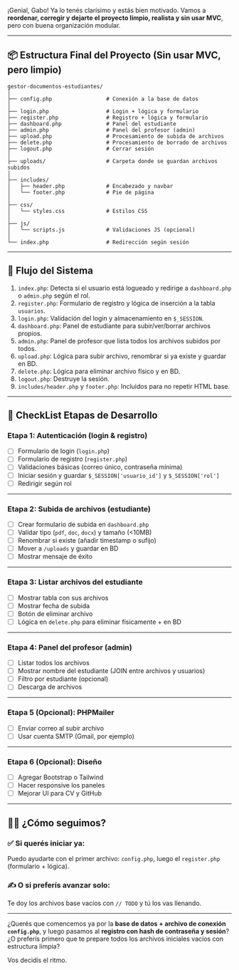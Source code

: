 ¡Genial, Gabo! Ya lo tenés clarísimo y estás bien motivado. Vamos a **reordenar, corregir y dejarte el proyecto limpio, realista y sin usar MVC**, pero con buena organización modular.

---

## 📦 Estructura Final del Proyecto (Sin usar MVC, pero limpio)

```
gestor-documentos-estudiantes/
│
├── config.php                 # Conexión a la base de datos
│
├── login.php                  # Login + lógica y formulario
├── register.php               # Registro + lógica y formulario
├── dashboard.php              # Panel del estudiante
├── admin.php                  # Panel del profesor (admin)
├── upload.php                 # Procesamiento de subida de archivos
├── delete.php                 # Procesamiento de borrado de archivos
├── logout.php                 # Cerrar sesión
│
├── uploads/                   # Carpeta donde se guardan archivos subidos
│
├── includes/
│   ├── header.php             # Encabezado y navbar
│   └── footer.php             # Pie de página
│
├── css/
│   └── styles.css             # Estilos CSS
│
├── js/
│   └── scripts.js             # Validaciones JS (opcional)
│
└── index.php                  # Redirección según sesión
```



---

## 🔐 Flujo del Sistema

1. `index.php`: Detecta si el usuario está logueado y redirige a `dashboard.php` o `admin.php` según el rol.
2. `register.php`: Formulario de registro y lógica de inserción a la tabla `usuarios`.
3. `login.php`: Validación del login y almacenamiento en `$_SESSION`.
4. `dashboard.php`: Panel de estudiante para subir/ver/borrar archivos propios.
5. `admin.php`: Panel de profesor que lista todos los archivos subidos por todos.
6. `upload.php`: Lógica para subir archivo, renombrar si ya existe y guardar en BD.
7. `delete.php`: Lógica para eliminar archivo físico y en BD.
8. `logout.php`: Destruye la sesión.
9. `includes/header.php` y `footer.php`: Incluidos para no repetir HTML base.

---

## 🧾 CheckList Etapas de Desarrollo

### Etapa 1: Autenticación (login & registro)

* [ ] Formulario de login (`login.php`)
* [ ] Formulario de registro (`register.php`)
* [ ] Validaciones básicas (correo único, contraseña mínima)
* [ ] Iniciar sesión y guardar `$_SESSION['usuario_id']` y `$_SESSION['rol']`
* [ ] Redirigir según rol

---

### Etapa 2: Subida de archivos (estudiante)

* [ ] Crear formulario de subida en `dashboard.php`
* [ ] Validar tipo (`pdf`, `doc`, `docx`) y tamaño (<10MB)
* [ ] Renombrar si existe (añadir timestamp o sufijo)
* [ ] Mover a `/uploads` y guardar en BD
* [ ] Mostrar mensaje de éxito

---

### Etapa 3: Listar archivos del estudiante

* [ ] Mostrar tabla con sus archivos
* [ ] Mostrar fecha de subida
* [ ] Botón de eliminar archivo
* [ ] Lógica en `delete.php` para eliminar físicamente + en BD

---

### Etapa 4: Panel del profesor (admin)

* [ ] Listar todos los archivos
* [ ] Mostrar nombre del estudiante (JOIN entre archivos y usuarios)
* [ ] Filtro por estudiante (opcional)
* [ ] Descarga de archivos

---

### Etapa 5 (Opcional): PHPMailer

* [ ] Enviar correo al subir archivo
* [ ] Usar cuenta SMTP (Gmail, por ejemplo)

---

### Etapa 6 (Opcional): Diseño

* [ ] Agregar Bootstrap o Tailwind
* [ ] Hacer responsive los paneles
* [ ] Mejorar UI para CV y GitHub

---

## 🧑‍💻 ¿Cómo seguimos?

### ✅ Si querés iniciar ya:

Puedo ayudarte con el primer archivo: `config.php`, luego el `register.php` (formulario + lógica).

### ✍️ O si preferís avanzar solo:

Te doy los archivos base vacíos con `// TODO` y tú los vas llenando.

---

¿Querés que comencemos ya por la **base de datos + archivo de conexión `config.php`**, y luego pasamos al **registro con hash de contraseña y sesión**? ¿O preferís primero que te prepare todos los archivos iniciales vacíos con estructura limpia?

Vos decidís el ritmo.

